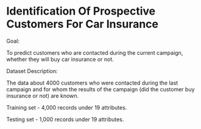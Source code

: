 # Identification Of Prospective Customers For Car Insurance

Goal:

To predict customers who are contacted during the current campaign, whether they will buy car insurance or not.


Dataset Description:

The data about 4000 customers who were contacted during the last campaign and for whom the results of the campaign (did the customer buy insurance or not) are known.

Training set - 4,000 records under 19 attributes.

Testing set - 1,000 records under 19 attributes.
